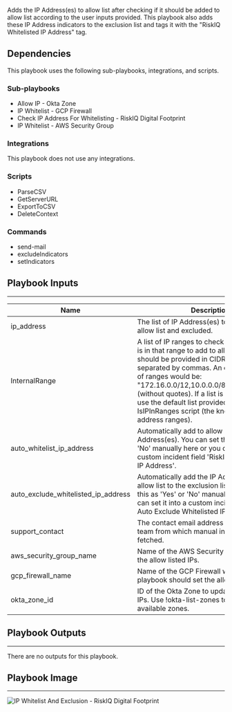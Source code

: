 Adds the IP Address(es) to allow list after checking if it should be added to allow list according to the user inputs provided. This playbook also adds these IP Address indicators to the exclusion list and tags it with the "RiskIQ Whitelisted IP Address" tag.

## Dependencies
This playbook uses the following sub-playbooks, integrations, and scripts.

### Sub-playbooks
* Allow IP - Okta Zone
* IP Whitelist - GCP Firewall
* Check IP Address For Whitelisting - RiskIQ Digital Footprint
* IP Whitelist - AWS Security Group

### Integrations
This playbook does not use any integrations.

### Scripts
* ParseCSV
* GetServerURL
* ExportToCSV
* DeleteContext

### Commands
* send-mail
* excludeIndicators
* setIndicators

## Playbook Inputs
---

| **Name** | **Description** | **Default Value** | **Required** |
| --- | --- | --- | --- |
| ip_address | The list of IP Address\(es\) to be added to allow list and excluded. |  | Required |
| InternalRange | A list of IP ranges to check if the IP Address is in that range to add to allow list. The list should be provided in CIDR notation, separated by commas. An example of a list of ranges would be: "172.16.0.0/12,10.0.0.0/8,192.168.0.0/16" \(without quotes\). If a list is not provided, will use the default list provided in the IsIPInRanges script \(the known IPv4 private address ranges\). |  | Optional |
| auto_whitelist_ip_address | Automatically add to allow list the IP Address\(es\). You can set this as 'Yes' or 'No' manually here or you can set it into a custom incident field 'RiskIQ Auto Whitelist IP Address'. | incident.riskiqautowhitelistipaddress | Optional |
| auto_exclude_whitelisted_ip_address | Automatically add the IP Address\(es\) on allow list to the exclusion list. You can set this as 'Yes' or 'No' manually here or you can set it into a custom incident field 'RiskIQ Auto Exclude Whitelisted IP Address'. | incident.riskiqautoexcludewhitelistedipaddress | Optional |
| support_contact | The contact email address of the support team from which manual inputs should be fetched. | incident.riskiqsupportcontact | Optional |
| aws_security_group_name | Name of the AWS Security Group to update the allow listed IPs. | incident.riskiqassetawssecuritygroupname | Optional |
| gcp_firewall_name | Name of the GCP Firewall where the playbook should set the allow listed IPs. | incident.riskiqassetgcpfirewallname | Optional |
| okta_zone_id | ID of the Okta Zone to update the allow listed IPs. Use \!okta-list-zones to obtain the available zones. | incident.riskiqassetoktazoneid | Optional |

## Playbook Outputs
---
There are no outputs for this playbook.

## Playbook Image
---
![IP Whitelist And Exclusion - RiskIQ Digital Footprint](https://raw.githubusercontent.com/cvescan/cvescan/cecf23cfe31b03b76b63daab80b1b7387139c8b6/Packs/RiskIQDigitalFootprint/doc_files/IP_Whitelist_And_Exclusion_-_RiskIQ_Digital_Footprint.png)